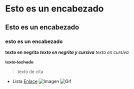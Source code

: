 # Esto es un encabezado
## Esto es un encabezado
### esto es un  encabezado
**texto en negrita**
***texto en negrita y cursiva***
*texto en cursiva*

 ~~texto tachado~~
>texto de cita
- Lista
[Enlace](https://www.google.es/)
![Imagen](https://static.wikia.nocookie.net/gatopedia/images/2/2e/El_gatoo.png/revision/latest?cb=20230103150310&path-prefix=es)
![Gif](https://media.tenor.com/6-qb1OqE8Q8AAAAC/emoji-desintegrandose.gif)
